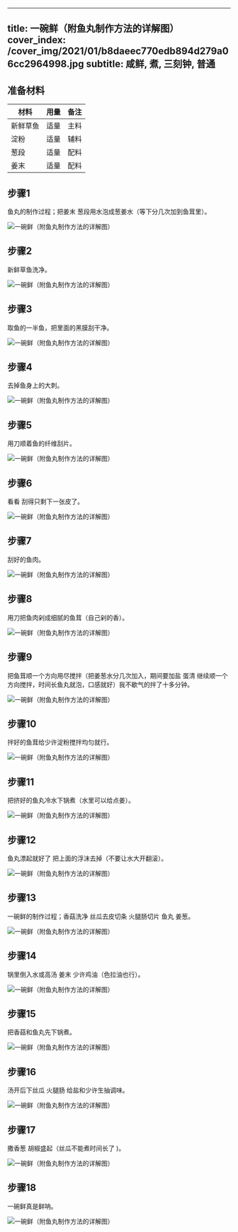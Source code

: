 
---
title: 一碗鲜（附鱼丸制作方法的详解图）
cover_index: /cover_img/2021/01/b8daeec770edb894d279a06cc2964998.jpg
subtitle: 咸鲜, 煮, 三刻钟, 普通
---

## 准备材料

| 材料     | 用量 | 备注|
| ------- | ----- | --- |
| 新鲜草鱼 | 适量| 主料 |
| 淀粉 | 适量| 辅料 |
| 葱段 | 适量| 配料 |
| 姜末 | 适量| 配料 |

## 步骤1

鱼丸的制作过程；把姜末 葱段用水泡成葱姜水（等下分几次加到鱼茸里）。

![一碗鲜（附鱼丸制作方法的详解图）](https://i8.meishichina.com/attachment/recipe/201009/201009291709504.jpg?x-oss-process=style/p320) 

## 步骤2

新鲜草鱼洗净。

![一碗鲜（附鱼丸制作方法的详解图）](https://i8.meishichina.com/attachment/recipe/201009/201009291710074.jpg?x-oss-process=style/p320) 

## 步骤3

取鱼的一半鱼，把里面的黑膜刮干净。

![一碗鲜（附鱼丸制作方法的详解图）](https://i8.meishichina.com/attachment/recipe/201009/201009291710153.jpg?x-oss-process=style/p320) 

## 步骤4

去掉鱼身上的大刺。

![一碗鲜（附鱼丸制作方法的详解图）](https://i8.meishichina.com/attachment/recipe/201009/201009291710211.jpg?x-oss-process=style/p320) 

## 步骤5

用刀顺着鱼的纤维刮片。

![一碗鲜（附鱼丸制作方法的详解图）](https://i8.meishichina.com/attachment/recipe/201009/201009291710326.jpg?x-oss-process=style/p320) 

## 步骤6

看看 刮得只剩下一张皮了。

![一碗鲜（附鱼丸制作方法的详解图）](https://i8.meishichina.com/attachment/recipe/201009/201009291710405.jpg?x-oss-process=style/p320) 

## 步骤7

刮好的鱼肉。

![一碗鲜（附鱼丸制作方法的详解图）](https://i8.meishichina.com/attachment/recipe/201009/201009291710481.jpg?x-oss-process=style/p320) 

## 步骤8

用刀把鱼肉剁成细腻的鱼茸（自己剁的香）。

![一碗鲜（附鱼丸制作方法的详解图）](https://i8.meishichina.com/attachment/recipe/201009/201009291710568.jpg?x-oss-process=style/p320) 

## 步骤9

把鱼茸顺一个方向用尽搅拌（把姜葱水分几次加入，期间要加盐 蛋清 继续顺一个方向搅拌，时间长鱼丸就泡，口感就好）我不歇气的拌了十多分钟。

![一碗鲜（附鱼丸制作方法的详解图）](https://i8.meishichina.com/attachment/recipe/201009/201009291711091.jpg?x-oss-process=style/p320) 

## 步骤10

拌好的鱼茸给少许淀粉搅拌均匀就行。

![一碗鲜（附鱼丸制作方法的详解图）](https://i8.meishichina.com/attachment/recipe/201009/201009291711191.jpg?x-oss-process=style/p320) 

## 步骤11

把挤好的鱼丸冷水下锅煮（水里可以给点姜）。

![一碗鲜（附鱼丸制作方法的详解图）](https://i8.meishichina.com/attachment/recipe/201009/201009291711271.jpg?x-oss-process=style/p320) 

## 步骤12

鱼丸漂起就好了 把上面的浮沫去掉（不要让水大开翻滚）。

![一碗鲜（附鱼丸制作方法的详解图）](https://i8.meishichina.com/attachment/recipe/201009/201009291711345.jpg?x-oss-process=style/p320) 

## 步骤13

一碗鲜的制作过程；香菇洗净 丝瓜去皮切条 火腿肠切片 鱼丸 姜葱。

![一碗鲜（附鱼丸制作方法的详解图）](https://i8.meishichina.com/attachment/recipe/201009/201009291711525.jpg?x-oss-process=style/p320) 

## 步骤14

锅里倒入水或高汤 姜末 少许鸡油（色拉油也行）。

![一碗鲜（附鱼丸制作方法的详解图）](https://i8.meishichina.com/attachment/recipe/201009/201009291712088.jpg?x-oss-process=style/p320) 

## 步骤15

把香菇和鱼丸先下锅煮。

![一碗鲜（附鱼丸制作方法的详解图）](https://i8.meishichina.com/attachment/recipe/201009/201009291712165.jpg?x-oss-process=style/p320) 

## 步骤16

汤开后下丝瓜 火腿肠 给盐和少许生抽调味。

![一碗鲜（附鱼丸制作方法的详解图）](https://i8.meishichina.com/attachment/recipe/201009/201009291712278.jpg?x-oss-process=style/p320) 

## 步骤17

撒香葱 胡椒盛起（丝瓜不能煮时间长了 )。

![一碗鲜（附鱼丸制作方法的详解图）](https://i8.meishichina.com/attachment/recipe/201009/201009291712376.jpg?x-oss-process=style/p320) 

## 步骤18

一碗鲜真是鲜呐。

![一碗鲜（附鱼丸制作方法的详解图）](https://i8.meishichina.com/attachment/recipe/201009/201009291712473.jpg?x-oss-process=style/p320) 

